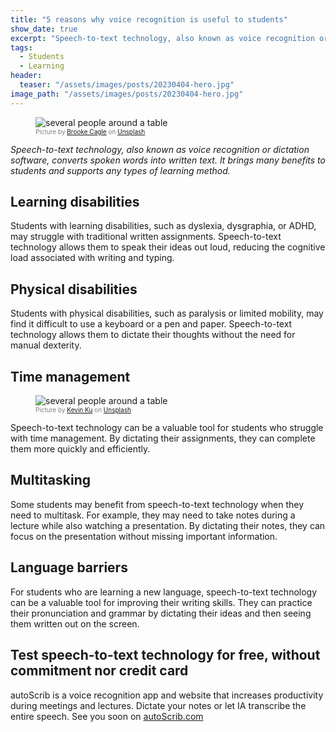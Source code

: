 ```yaml
---
title: "5 reasons why voice recognition is useful to students"
show_date: true
excerpt: "Speech-to-text technology, also known as voice recognition or dictation software, converts spoken words into written text. It brings many benefits to students and supports any types of learning method."
tags:
  - Students
  - Learning
header:
  teaser: "/assets/images/posts/20230404-hero.jpg"
image_path: "/assets/images/posts/20230404-hero.jpg"
---
```


<figure>
<img src="{{ site.url }}{{ site.baseurl }}/assets/images/posts/20230404-hero.jpg" alt="several people around a table" class="full" loading="lazy">
<figcaption style="color:grey; font-size:10px;">Picture by <a href="https://unsplash.com/de/@@brookecagle">Brooke Cagle</a> on <a href="https://unsplash.com">Unsplash</a>
  </figcaption>
</figure>

_Speech-to-text technology, also known as voice recognition or dictation software, converts spoken words into written text. It brings many benefits to students and supports any types of learning method._

## Learning disabilities

Students with learning disabilities, such as dyslexia, dysgraphia, or ADHD, may struggle with traditional written assignments. Speech-to-text technology allows them to speak their ideas out loud, reducing the cognitive load associated with writing and typing.

## Physical disabilities

Students with physical disabilities, such as paralysis or limited mobility, may find it difficult to use a keyboard or a pen and paper. Speech-to-text technology allows them to dictate their thoughts without the need for manual dexterity.

## Time management

<figure>
<img src="{{ site.url }}{{ site.baseurl }}/assets/images/posts/20230404-TimeManagement.jpg" alt="several people around a table" class="full" loading="lazy">
<figcaption style="color:grey; font-size:10px;">Picture by <a href="https://unsplash.com/@ikukevk">Kevin Ku</a> on <a href="https://unsplash.com">Unsplash</a>
  </figcaption>
</figure>

Speech-to-text technology can be a valuable tool for students who struggle with time management. By dictating their assignments, they can complete them more quickly and efficiently.

## Multitasking

Some students may benefit from speech-to-text technology when they need to multitask. For example, they may need to take notes during a lecture while also watching a presentation. By dictating their notes, they can focus on the presentation without missing important information.

## Language barriers

For students who are learning a new language, speech-to-text technology can be a valuable tool for improving their writing skills. They can practice their pronunciation and grammar by dictating their ideas and then seeing them written out on the screen.

## Test speech-to-text technology for free, without commitment nor credit card

autoScrib is a voice recognition app and website that increases productivity during meetings and lectures. Dictate your notes or let IA transcribe the entire speech.
See you soon on [autoScrib.com](https://autoscrib.com)
